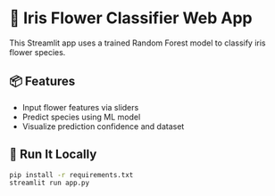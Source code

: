 # 🌸 Iris Flower Classifier Web App

This Streamlit app uses a trained Random Forest model to classify iris flower species.

## 📦 Features
- Input flower features via sliders
- Predict species using ML model
- Visualize prediction confidence and dataset

## 🚀 Run It Locally

```bash
pip install -r requirements.txt
streamlit run app.py
